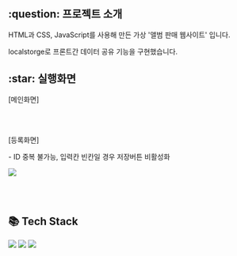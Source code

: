 <h2>:question: 프로젝트 소개</h2>
<p>HTML과 CSS, JavaScript를 사용해 만든 가상 '앨범 판매 웹사이트' 입니다.</p>
<p>localstorge로 프론트간 데이터 공유 기능을 구현했습니다.</p>

<h2>:star: 실행화면</h2>
<p>[메인화면]</p>

<br /><br />

<p>[등록화면]</p>
<p>- ID 중복 불가능, 입력칸 빈칸일 경우 저장버튼 비활성화</p>
<img src="https://github.com/user-attachments/assets/78681fac-a19c-4c65-9446-281b60baee63">

<br /><br />

<h2>📚 Tech Stack</h2>
<div>
  <img src="https://img.shields.io/badge/HTML5-E34F26?style=flat&logo=HTML5&logoColor=white" />
  <img src="https://img.shields.io/badge/CSS3-1572B6?style=flat&logo=CSS3&logoColor=white" />
  <img src="https://img.shields.io/badge/JavaScript-F7DF1E?style=flat&logo=JavaScript&logoColor=white" />
</div>
